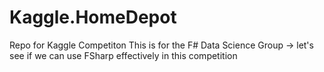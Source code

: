 # Kaggle.HomeDepot
Repo for Kaggle Competiton
This is for the F# Data Science Group -> let's see if we can use FSharp effectively in this competition
